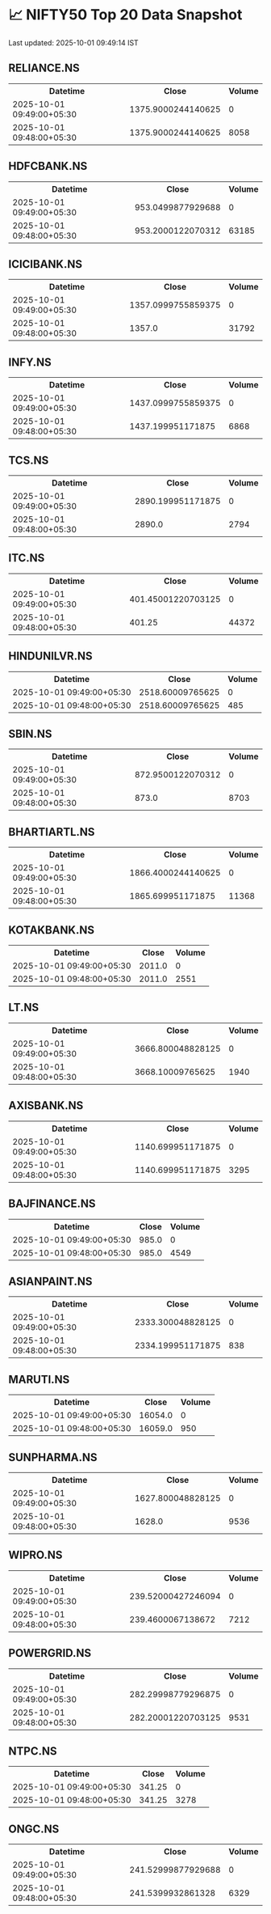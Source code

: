 # 📈 NIFTY50 Top 20 Data Snapshot

Last updated: 2025-10-01 09:49:14 IST

## RELIANCE.NS

<table>
  <tr><th>Datetime</th><th>Close</th><th>Volume</th></tr>
  <tr><td>2025-10-01 09:49:00+05:30</td><td>1375.9000244140625</td><td>0</td></tr>
  <tr><td>2025-10-01 09:48:00+05:30</td><td>1375.9000244140625</td><td>8058</td></tr>
</table>

## HDFCBANK.NS

<table>
  <tr><th>Datetime</th><th>Close</th><th>Volume</th></tr>
  <tr><td>2025-10-01 09:49:00+05:30</td><td>953.0499877929688</td><td>0</td></tr>
  <tr><td>2025-10-01 09:48:00+05:30</td><td>953.2000122070312</td><td>63185</td></tr>
</table>

## ICICIBANK.NS

<table>
  <tr><th>Datetime</th><th>Close</th><th>Volume</th></tr>
  <tr><td>2025-10-01 09:49:00+05:30</td><td>1357.0999755859375</td><td>0</td></tr>
  <tr><td>2025-10-01 09:48:00+05:30</td><td>1357.0</td><td>31792</td></tr>
</table>

## INFY.NS

<table>
  <tr><th>Datetime</th><th>Close</th><th>Volume</th></tr>
  <tr><td>2025-10-01 09:49:00+05:30</td><td>1437.0999755859375</td><td>0</td></tr>
  <tr><td>2025-10-01 09:48:00+05:30</td><td>1437.199951171875</td><td>6868</td></tr>
</table>

## TCS.NS

<table>
  <tr><th>Datetime</th><th>Close</th><th>Volume</th></tr>
  <tr><td>2025-10-01 09:49:00+05:30</td><td>2890.199951171875</td><td>0</td></tr>
  <tr><td>2025-10-01 09:48:00+05:30</td><td>2890.0</td><td>2794</td></tr>
</table>

## ITC.NS

<table>
  <tr><th>Datetime</th><th>Close</th><th>Volume</th></tr>
  <tr><td>2025-10-01 09:49:00+05:30</td><td>401.45001220703125</td><td>0</td></tr>
  <tr><td>2025-10-01 09:48:00+05:30</td><td>401.25</td><td>44372</td></tr>
</table>

## HINDUNILVR.NS

<table>
  <tr><th>Datetime</th><th>Close</th><th>Volume</th></tr>
  <tr><td>2025-10-01 09:49:00+05:30</td><td>2518.60009765625</td><td>0</td></tr>
  <tr><td>2025-10-01 09:48:00+05:30</td><td>2518.60009765625</td><td>485</td></tr>
</table>

## SBIN.NS

<table>
  <tr><th>Datetime</th><th>Close</th><th>Volume</th></tr>
  <tr><td>2025-10-01 09:49:00+05:30</td><td>872.9500122070312</td><td>0</td></tr>
  <tr><td>2025-10-01 09:48:00+05:30</td><td>873.0</td><td>8703</td></tr>
</table>

## BHARTIARTL.NS

<table>
  <tr><th>Datetime</th><th>Close</th><th>Volume</th></tr>
  <tr><td>2025-10-01 09:49:00+05:30</td><td>1866.4000244140625</td><td>0</td></tr>
  <tr><td>2025-10-01 09:48:00+05:30</td><td>1865.699951171875</td><td>11368</td></tr>
</table>

## KOTAKBANK.NS

<table>
  <tr><th>Datetime</th><th>Close</th><th>Volume</th></tr>
  <tr><td>2025-10-01 09:49:00+05:30</td><td>2011.0</td><td>0</td></tr>
  <tr><td>2025-10-01 09:48:00+05:30</td><td>2011.0</td><td>2551</td></tr>
</table>

## LT.NS

<table>
  <tr><th>Datetime</th><th>Close</th><th>Volume</th></tr>
  <tr><td>2025-10-01 09:49:00+05:30</td><td>3666.800048828125</td><td>0</td></tr>
  <tr><td>2025-10-01 09:48:00+05:30</td><td>3668.10009765625</td><td>1940</td></tr>
</table>

## AXISBANK.NS

<table>
  <tr><th>Datetime</th><th>Close</th><th>Volume</th></tr>
  <tr><td>2025-10-01 09:49:00+05:30</td><td>1140.699951171875</td><td>0</td></tr>
  <tr><td>2025-10-01 09:48:00+05:30</td><td>1140.699951171875</td><td>3295</td></tr>
</table>

## BAJFINANCE.NS

<table>
  <tr><th>Datetime</th><th>Close</th><th>Volume</th></tr>
  <tr><td>2025-10-01 09:49:00+05:30</td><td>985.0</td><td>0</td></tr>
  <tr><td>2025-10-01 09:48:00+05:30</td><td>985.0</td><td>4549</td></tr>
</table>

## ASIANPAINT.NS

<table>
  <tr><th>Datetime</th><th>Close</th><th>Volume</th></tr>
  <tr><td>2025-10-01 09:49:00+05:30</td><td>2333.300048828125</td><td>0</td></tr>
  <tr><td>2025-10-01 09:48:00+05:30</td><td>2334.199951171875</td><td>838</td></tr>
</table>

## MARUTI.NS

<table>
  <tr><th>Datetime</th><th>Close</th><th>Volume</th></tr>
  <tr><td>2025-10-01 09:49:00+05:30</td><td>16054.0</td><td>0</td></tr>
  <tr><td>2025-10-01 09:48:00+05:30</td><td>16059.0</td><td>950</td></tr>
</table>

## SUNPHARMA.NS

<table>
  <tr><th>Datetime</th><th>Close</th><th>Volume</th></tr>
  <tr><td>2025-10-01 09:49:00+05:30</td><td>1627.800048828125</td><td>0</td></tr>
  <tr><td>2025-10-01 09:48:00+05:30</td><td>1628.0</td><td>9536</td></tr>
</table>

## WIPRO.NS

<table>
  <tr><th>Datetime</th><th>Close</th><th>Volume</th></tr>
  <tr><td>2025-10-01 09:49:00+05:30</td><td>239.52000427246094</td><td>0</td></tr>
  <tr><td>2025-10-01 09:48:00+05:30</td><td>239.4600067138672</td><td>7212</td></tr>
</table>

## POWERGRID.NS

<table>
  <tr><th>Datetime</th><th>Close</th><th>Volume</th></tr>
  <tr><td>2025-10-01 09:49:00+05:30</td><td>282.29998779296875</td><td>0</td></tr>
  <tr><td>2025-10-01 09:48:00+05:30</td><td>282.20001220703125</td><td>9531</td></tr>
</table>

## NTPC.NS

<table>
  <tr><th>Datetime</th><th>Close</th><th>Volume</th></tr>
  <tr><td>2025-10-01 09:49:00+05:30</td><td>341.25</td><td>0</td></tr>
  <tr><td>2025-10-01 09:48:00+05:30</td><td>341.25</td><td>3278</td></tr>
</table>

## ONGC.NS

<table>
  <tr><th>Datetime</th><th>Close</th><th>Volume</th></tr>
  <tr><td>2025-10-01 09:49:00+05:30</td><td>241.52999877929688</td><td>0</td></tr>
  <tr><td>2025-10-01 09:48:00+05:30</td><td>241.5399932861328</td><td>6329</td></tr>
</table>

